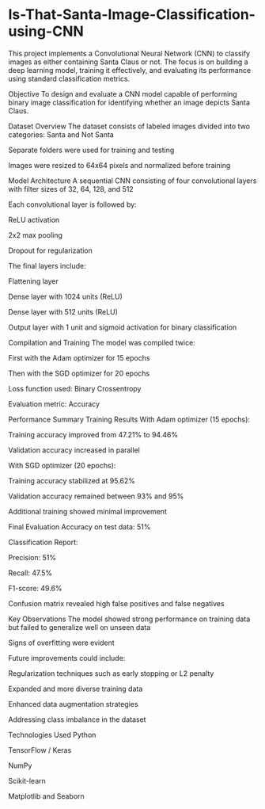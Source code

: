 # Is-That-Santa-Image-Classification-using-CNN
This project implements a Convolutional Neural Network (CNN) to classify images as either containing Santa Claus or not. The focus is on building a deep learning model, training it effectively, and evaluating its performance using standard classification metrics.

Objective
To design and evaluate a CNN model capable of performing binary image classification for identifying whether an image depicts Santa Claus.

Dataset Overview
The dataset consists of labeled images divided into two categories: Santa and Not Santa

Separate folders were used for training and testing

Images were resized to 64x64 pixels and normalized before training

Model Architecture
A sequential CNN consisting of four convolutional layers with filter sizes of 32, 64, 128, and 512

Each convolutional layer is followed by:

ReLU activation

2x2 max pooling

Dropout for regularization

The final layers include:

Flattening layer

Dense layer with 1024 units (ReLU)

Dense layer with 512 units (ReLU)

Output layer with 1 unit and sigmoid activation for binary classification

Compilation and Training
The model was compiled twice:

First with the Adam optimizer for 15 epochs

Then with the SGD optimizer for 20 epochs

Loss function used: Binary Crossentropy

Evaluation metric: Accuracy

Performance Summary
Training Results
With Adam optimizer (15 epochs):

Training accuracy improved from 47.21% to 94.46%

Validation accuracy increased in parallel

With SGD optimizer (20 epochs):

Training accuracy stabilized at 95.62%

Validation accuracy remained between 93% and 95%

Additional training showed minimal improvement

Final Evaluation
Accuracy on test data: 51%

Classification Report:

Precision: 51%

Recall: 47.5%

F1-score: 49.6%

Confusion matrix revealed high false positives and false negatives

Key Observations
The model showed strong performance on training data but failed to generalize well on unseen data

Signs of overfitting were evident

Future improvements could include:

Regularization techniques such as early stopping or L2 penalty

Expanded and more diverse training data

Enhanced data augmentation strategies

Addressing class imbalance in the dataset

Technologies Used
Python

TensorFlow / Keras

NumPy

Scikit-learn

Matplotlib and Seaborn
